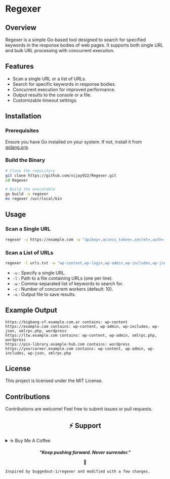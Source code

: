 # Regexer

## Overview
Regexer is a simple Go-based tool designed to search for specified keywords in the response bodies of web pages. It supports both single URL and bulk URL processing with concurrent execution.

## Features
- Scan a single URL or a list of URLs.
- Search for specific keywords in response bodies.
- Concurrent execution for improved performance.
- Output results to the console or a file.
- Customizable timeout settings.

## Installation
### Prerequisites
Ensure you have Go installed on your system. If not, install it from [golang.org](https://golang.org/).

### Build the Binary
```sh
# Clone the repository
git clone https://github.com/vijay922/Regexer.git
cd Regexer

# Build the executable
go build -o regexer
mv regexer /usr/local/bin
```

## Usage
### Scan a Single URL
```sh
regexer -u https://example.com -w "apikey=,access_token=,secret=,auth=,password=,session=,jwt=,bearer=,Authorization=,Bearer,eyJ,AWS_ACCESS_KEY_ID,AWS_SECRET_ACCESS_KEY"
```

### Scan a List of URLs
```sh
regexer -l urls.txt -w "wp-content,wp-login,wp-admin,wp-includes,wp-json,xmlrpc.php,wordpress,wp-config,wp-cron.php" -c 10 -o results.txt
```
- `-u` : Specify a single URL.
- `-l` : Path to a file containing URLs (one per line).
- `-w` : Comma-separated list of keywords to search for.
- `-c` : Number of concurrent workers (default: 10).
- `-o` : Output file to save results.

## Example Output
```
https://bigbang-sf.example.com.ar contains: wp-content
https://example.com contains: wp-content, wp-admin, wp-includes, wp-json, xmlrpc.php, wordpress
https://ltw.example.com contains: wp-content, wp-admin, xmlrpc.php, wordpress
https://pin-library.example-hub.com contains: wordpress
https://yourcareer.example.com contains: wp-content, wp-admin, wp-includes, wp-json, xmlrpc.php
```

## License
This project is licensed under the MIT License.

## Contributions
Contributions are welcome! Feel free to submit issues or pull requests.

<h2 id="donate" align="center">⚡️ Support</h2>

<details>
<summary>☕ Buy Me A Coffee</summary>

<p align="center">
  <a href="https://buymeacoffee.com/vijay922">
    <img src="https://img.shields.io/badge/Buy%20Me%20a%20Coffee-ffdd00?style=for-the-badge&logo=buy-me-a-coffee&logoColor=black"/>
  </a>
</p>

</details>

<p align="center">
  <b><i>"Keep pushing forward. Never surrender."</i></b>
</p>

<p align="center">🌱</p>



```
Inspired by buggedout-1/regexer and modified with a few changes.
```
